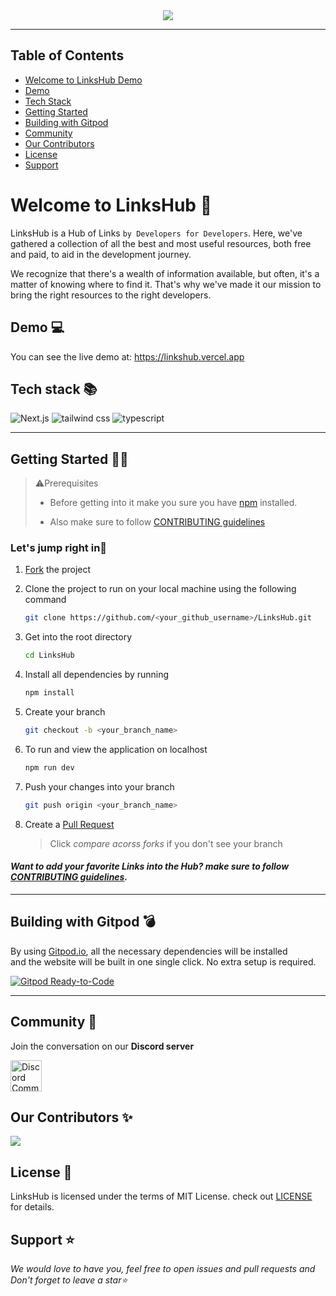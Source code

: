 <div align="center">
<img src="https://user-images.githubusercontent.com/78981177/215495029-ff9d4d24-a626-494a-859d-293cb9925f63.png"/>
</div><hr>


## Table of Contents

- [Welcome to LinksHub Demo](#welcome-to-linkshub-demo)
- [Demo](#demo)
- [Tech Stack](#tech-stack)
- [Getting Started](#getting-started)
- [Building with Gitpod](#building-with-gitpod)
- [Community](#community)
- [Our Contributors](#our-contributors)
- [License](#license)
- [Support](#support)

<a name="welcome-to-linkshub-demo"></a>
# Welcome to LinksHub 👋

LinksHub is a Hub of Links `by Developers for Developers`. Here, we've gathered a collection of all the best and most useful resources, both free and paid, to aid in the development journey.

We recognize that there's a wealth of information available, but often, it's a matter of knowing where to find it. That's why we've made it our mission to bring the right resources to the right developers.

<a name="demo"></a>
## Demo 💻

You can see the live demo at: https://linkshub.vercel.app

<a name="tech-stack"></a>
## Tech stack 📚

![Next.js](https://img.shields.io/badge/Next.js-7c3aed?style=for-the-badge&logo=next.js&logoColor=white)
![tailwind css](https://img.shields.io/badge/tailwind_css-7c3aed?style=for-the-badge&logo=tailwindcss&logoColor=white)
![typescript](https://img.shields.io/badge/typescript-7c3aed?style=for-the-badge&logo=typescript&logoColor=white)

---

<a name="getting-started"></a>
## Getting Started 👩‍💻

> ⚠️Prerequisites
> 
> * Before getting into it make you sure you have [npm](https://nodejs.org/download) installed.
> 
> * Also make sure to follow [CONTRIBUTING guidelines](https://github.com/rupali-codes/LinksHub/blob/main/CONTRIBUTING.md)


### Let's jump right in🌟

1. [Fork](https://github.com/rupali-codes/LinksHub/fork) the project
   
2. Clone the project to run on your local machine using the following command
   
   ```sh
   git clone https://github.com/<your_github_username>/LinksHub.git
   ```
3. Get into the root directory
   
   ```sh
   cd LinksHub
   ```
4. Install all dependencies by running
   
   ```sh
   npm install
   ```

5. Create your branch 
    ```sh
   git checkout -b <your_branch_name>
   ```

6. To run and view the application on localhost
    ```sh
   npm run dev
   ```
7. Push your changes into your branch
   
    ```sh
   git push origin <your_branch_name>
   ```

8. Create a [Pull Request](https://github.com/rupali-codes/LinksHub/compare) 
   > Click _compare acorss forks_ if you don't see your branch 

#### _Want to add your favorite Links into the Hub? make sure to follow [CONTRIBUTING guidelines](https://github.com/rupali-codes/LinksHub/blob/main/CONTRIBUTING.md)._

---


<a name="building-with-gitpod"></a>
## Building with Gitpod 💣

By using [Gitpod.io](https://www.gitpod.io), all the necessary dependencies will be installed\
and the website will be built in one single click. No extra setup is required.

[![Gitpod Ready-to-Code](https://gitpod.io/button/open-in-gitpod.svg)](https://gitpod.io/#https://github.com/rupali-codes/LinksHub)

---

<a name="community"></a>
## Community 🤝

Join the conversation on our **Discord server**

<a href="https://discord.gg/NvK67YnJX5"><img src="https://cdn.worldvectorlogo.com/logos/discord-6.svg" title="Discord" alt="Discord Community" width="50"/></a>

<a name="our-contributors"></a>
## Our Contributors ✨

<a href="https://github.com/rupali-codes/LinksHub/graphs/contributors">
  <img src="https://contrib.rocks/image?repo=rupali-codes/LinksHub" />
</a>

<a name="license"></a>
## License 📝

LinksHub is licensed under the terms of MIT License. check out [LICENSE](https://github.com/rupali-codes/LinksHub/blob/main/LICENSE) for details.


<a name="support"></a>
## Support ⭐
_We would love to have you, feel free to open issues and pull requests and Don't forget to leave a star⭐_
